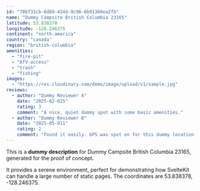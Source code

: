 ```yaml
---
id: "70bf32cb-6d80-424d-9c96-6b91360ea2fb"
name: "Dummy Campsite British Columbia 23165"
latitude: 53.838378
longitude: -128.246375
continent: "north-america"
country: "canada"
region: "british-columbia"
amenities:
  - "fire-pit"
  - "ATV-access"
  - "trash"
  - "fishing"
images:
  - "https://res.cloudinary.com/demo/image/upload/v1/sample.jpg"
reviews:
  - author: "Dummy Reviewer A"
    date: "2025-02-025"
    rating: 3
    comment: "A nice, quiet dummy spot with some basic amenities."
  - author: "Dummy Reviewer B"
    date: "2025-05-011"
    rating: 2
    comment: "Found it easily. GPS was spot on for this dummy location."
---
```


This is a **dummy description** for Dummy Campsite British Columbia 23165, generated for the proof of concept.

It provides a serene environment, perfect for demonstrating how SvelteKit can handle a large number of static pages. The coordinates are 53.838378, -128.246375.
